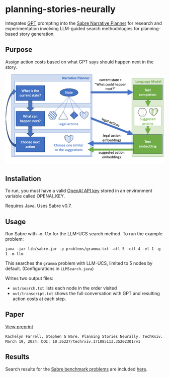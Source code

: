 # planning-stories-neurally

Integrates [GPT](https://openai.com/blog/openai-api) prompting into the [Sabre Narrative Planner](https://github.com/sgware/sabre) for research and experimentation involving LLM-guided search methodologies for planning-based story generation. 

## Purpose

Assign action costs based on what GPT says should happen next in the story. 

![LLM-guided search process](/images/diagram.png)

## Installation

To run, you must have a valid [OpenAI API key](https://platform.openai.com/api-keys) stored in an environment variable called OPENAI_KEY. 

Requires Java. Uses Sabre v0.7.

## Usage

Run Sabre with `-m llm` for the LLM-UCS search method. To run the example problem:

	java -jar lib/sabre.jar -p problems/gramma.txt -atl 5 -ctl 4 -el 1 -g 1 -m llm

This searches the `gramma` problem with LLM-UCS, limited to 5 nodes by default. (Configurations in `LLMSearch.java`)

Writes two output files: 
- `out/search.txt` lists each node in the order visited 
- `out/transcript.txt` shows the full conversation with GPT and resulting action costs at each step.

## Paper

[View preprint](https://www.techrxiv.org/doi/full/10.36227/techrxiv.171085113.35202301/v1)

	Rachelyn Farrell, Stephen G Ware. Planning Stories Neurally. TechRxiv. March 19, 2024. DOI: 10.36227/techrxiv.171085113.35202301/v1

## Results 

Search results for the [Sabre benchmark problems](https://github.com/sgware/sabre-benchmarks) are included [here](results/).
